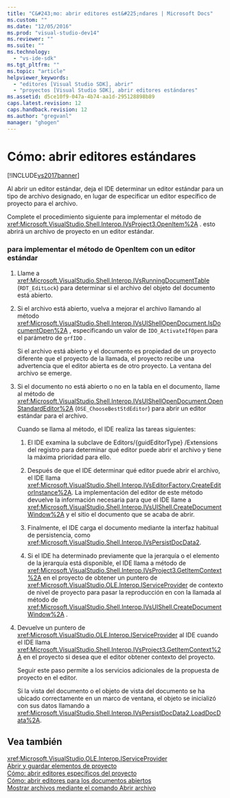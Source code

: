 ```yaml
---
title: "C&#243;mo: abrir editores est&#225;ndares | Microsoft Docs"
ms.custom: ""
ms.date: "12/05/2016"
ms.prod: "visual-studio-dev14"
ms.reviewer: ""
ms.suite: ""
ms.technology: 
  - "vs-ide-sdk"
ms.tgt_pltfrm: ""
ms.topic: "article"
helpviewer_keywords: 
  - "editores [Visual Studio SDK], abrir"
  - "proyectos [Visual Studio SDK], abrir editores estándares"
ms.assetid: d5ce10f9-047a-4b74-aa1d-295128898b89
caps.latest.revision: 12
caps.handback.revision: 12
ms.author: "gregvanl"
manager: "ghogen"
---
```

# C&#243;mo: abrir editores est&#225;ndares
[!INCLUDE[vs2017banner](../code-quality/includes/vs2017banner.md)]

Al abrir un editor estándar, deja el IDE determinar un editor estándar para un tipo de archivo designado, en lugar de especificar un editor específico de proyecto para el archivo.  
  
 Complete el procedimiento siguiente para implementar el método de <xref:Microsoft.VisualStudio.Shell.Interop.IVsProject3.OpenItem%2A> .  esto abrirá un archivo de proyecto en un editor estándar.  
  
### para implementar el método de OpenItem con un editor estándar  
  
1.  Llame a <xref:Microsoft.VisualStudio.Shell.Interop.IVsRunningDocumentTable> \(`RDT_EditLock`\) para determinar si el archivo del objeto del documento está abierto.  
  
2.  Si el archivo está abierto, vuelva a mejorar el archivo llamando al método <xref:Microsoft.VisualStudio.Shell.Interop.IVsUIShellOpenDocument.IsDocumentOpen%2A> , especificando un valor de `IDO_ActivateIfOpen` para el parámetro de `grfIDO` .  
  
     Si el archivo está abierto y el documento es propiedad de un proyecto diferente que el proyecto de la llamada, el proyecto recibe una advertencia que el editor abierta es de otro proyecto.  La ventana del archivo se emerge.  
  
3.  Si el documento no está abierto o no en la tabla en el documento, llame al método de <xref:Microsoft.VisualStudio.Shell.Interop.IVsUIShellOpenDocument.OpenStandardEditor%2A> \(`OSE_ChooseBestStdEditor`\) para abrir un editor estándar para el archivo.  
  
     Cuando se llama al método, el IDE realiza las tareas siguientes:  
  
    1.  El IDE examina la subclave de Editors\/{guidEditorType} \/Extensions del registro para determinar qué editor puede abrir el archivo y tiene la máxima prioridad para ello.  
  
    2.  Después de que el IDE determinar qué editor puede abrir el archivo, el IDE llama <xref:Microsoft.VisualStudio.Shell.Interop.IVsEditorFactory.CreateEditorInstance%2A>.  La implementación del editor de este método devuelve la información necesaria para que el IDE llame a <xref:Microsoft.VisualStudio.Shell.Interop.IVsUIShell.CreateDocumentWindow%2A> y el sitio el documento que se acaba de abrir.  
  
    3.  Finalmente, el IDE carga el documento mediante la interfaz habitual de persistencia, como <xref:Microsoft.VisualStudio.Shell.Interop.IVsPersistDocData2>.  
  
    4.  Si el IDE ha determinado previamente que la jerarquía o el elemento de la jerarquía está disponible, el IDE llama a método de <xref:Microsoft.VisualStudio.Shell.Interop.IVsProject3.GetItemContext%2A> en el proyecto de obtener un puntero de <xref:Microsoft.VisualStudio.OLE.Interop.IServiceProvider> de contexto de nivel de proyecto para pasar la reproducción en con la llamada al método de <xref:Microsoft.VisualStudio.Shell.Interop.IVsUIShell.CreateDocumentWindow%2A> .  
  
4.  Devuelve un puntero de <xref:Microsoft.VisualStudio.OLE.Interop.IServiceProvider> al IDE cuando el IDE llama <xref:Microsoft.VisualStudio.Shell.Interop.IVsProject3.GetItemContext%2A> en el proyecto si desea que el editor obtener contexto del proyecto.  
  
     Seguir este paso permite a los servicios adicionales de la propuesta de proyecto en el editor.  
  
     Si la vista del documento o el objeto de vista del documento se ha ubicado correctamente en un marco de ventana, el objeto se inicializó con sus datos llamando a <xref:Microsoft.VisualStudio.Shell.Interop.IVsPersistDocData2.LoadDocData%2A>.  
  
## Vea también  
 <xref:Microsoft.VisualStudio.OLE.Interop.IServiceProvider>   
 [Abrir y guardar elementos de proyecto](../extensibility/internals/opening-and-saving-project-items.md)   
 [Cómo: abrir editores específicos del proyecto](../extensibility/how-to-open-project-specific-editors.md)   
 [Cómo: abrir editores para los documentos abiertos](../extensibility/how-to-open-editors-for-open-documents.md)   
 [Mostrar archivos mediante el comando Abrir archivo](../extensibility/internals/displaying-files-by-using-the-open-file-command.md)